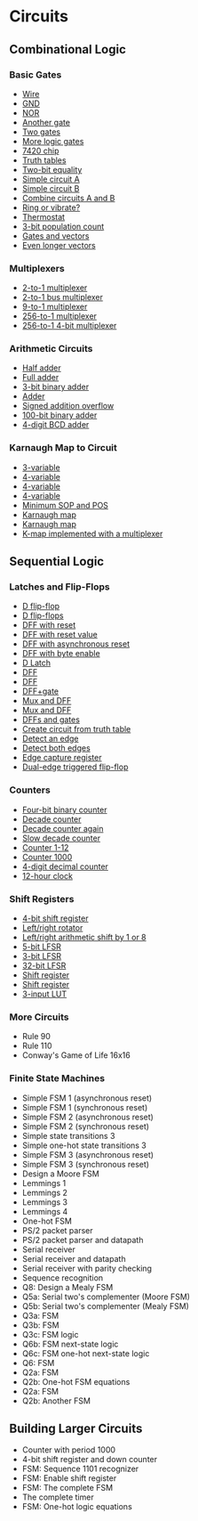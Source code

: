 # Circuits
## Combinational Logic
### Basic Gates
* [Wire](./Combinational%20Logic/Basic%20Gates/44/44.md)
* [GND](./Combinational%20Logic/Basic%20Gates/45/45.md)
* [NOR](./Combinational%20Logic/Basic%20Gates/46/46.md)
* [Another gate](./Combinational%20Logic/Basic%20Gates/47/47.md)
* [Two gates](./Combinational%20Logic/Basic%20Gates/48/48.md)
* [More logic gates](./Combinational%20Logic/Basic%20Gates/49/49.md)
* [7420 chip](./Combinational%20Logic/Basic%20Gates/50/50.md)
* [Truth tables](./Combinational%20Logic/Basic%20Gates/51/51.md)
* [Two-bit equality](./Combinational%20Logic/Basic%20Gates/52/52.md)
* [Simple circuit A](./Combinational%20Logic/Basic%20Gates/53/53.md)
* [Simple circuit B](./Combinational%20Logic/Basic%20Gates/54/54.md)
* [Combine circuits A and B](./Combinational%20Logic/Basic%20Gates/55/55.md)
* [Ring or vibrate?](./Combinational%20Logic/Basic%20Gates/56/56.md)
* [Thermostat](./Combinational%20Logic/Basic%20Gates/57/57.md)
* [3-bit population count](./Combinational%20Logic/Basic%20Gates/58/58.md)
* [Gates and vectors](./Combinational%20Logic/Basic%20Gates/59/59.md)
* [Even longer vectors](./Combinational%20Logic/Basic%20Gates/60/60.md)

### Multiplexers
* [2-to-1 multiplexer](./Combinational%20Logic/Multiplexers/61/61.md)
* [2-to-1 bus multiplexer](./Combinational%20Logic/Multiplexers/62/62.md)
* [9-to-1 multiplexer](./Combinational%20Logic/Multiplexers/63/63.md)
* [256-to-1 multiplexer](./Combinational%20Logic/Multiplexers/64/64.md)
* [256-to-1 4-bit multiplexer](./Combinational%20Logic/Multiplexers/65/65.md)

### Arithmetic Circuits
* [Half adder](./Combinational%20Logic/Arithmetic%20Circuits/66/66.md)
* [Full adder](./Combinational%20Logic/Arithmetic%20Circuits/67/67.md)
* [3-bit binary adder](./Combinational%20Logic/Arithmetic%20Circuits/68/68.md)
* [Adder](./Combinational%20Logic/Arithmetic%20Circuits/69/69.md)
* [Signed addition overflow](./Combinational%20Logic/Arithmetic%20Circuits/70/70.md)
* [100-bit binary adder](./Combinational%20Logic/Arithmetic%20Circuits/71/71.md)
* [4-digit BCD adder](./Combinational%20Logic/Arithmetic%20Circuits/72/72.md)

### Karnaugh Map to Circuit
* [3-variable](./Combinational%20Logic/Karnaugh%20Map%20to%20Circuit/73/73.md)
* [4-variable](./Combinational%20Logic/Karnaugh%20Map%20to%20Circuit/74/74.md)
* [4-variable](./Combinational%20Logic/Karnaugh%20Map%20to%20Circuit/75/75.md)
* [4-variable](./Combinational%20Logic/Karnaugh%20Map%20to%20Circuit/76/76.md)
* [Minimum SOP and POS](./Combinational%20Logic/Karnaugh%20Map%20to%20Circuit/77/77.md)
* [Karnaugh map](./Combinational%20Logic/Karnaugh%20Map%20to%20Circuit/78/78.md)
* [Karnaugh map](./Combinational%20Logic/Karnaugh%20Map%20to%20Circuit/79/79.md)
* [K-map implemented with a multiplexer](./Combinational%20Logic/Karnaugh%20Map%20to%20Circuit/80/80.md)

## Sequential Logic
### Latches and Flip-Flops
* [D flip-flop](./Sequential%20Logic/Latches%20and%20Flip-Flops/81/81.md)
* [D flip-flops](./Sequential%20Logic/Latches%20and%20Flip-Flops/82/82.md)
* [DFF with reset](./Sequential%20Logic/Latches%20and%20Flip-Flops/83/83.md)
* [DFF with reset value](./Sequential%20Logic/Latches%20and%20Flip-Flops/84/84.md)
* [DFF with asynchronous reset](./Sequential%20Logic/Latches%20and%20Flip-Flops/85/85.md)
* [DFF with byte enable](./Sequential%20Logic/Latches%20and%20Flip-Flops/86/86.md)
* [D Latch](./Sequential%20Logic/Latches%20and%20Flip-Flops/87/87.md)
* [DFF](./Sequential%20Logic/Latches%20and%20Flip-Flops/88/88.md)
* [DFF](./Sequential%20Logic/Latches%20and%20Flip-Flops/89/89.md)
* [DFF+gate](./Sequential%20Logic/Latches%20and%20Flip-Flops/90/90.md)
* [Mux and DFF](./Sequential%20Logic/Latches%20and%20Flip-Flops/91/91.md)
* [Mux and DFF](./Sequential%20Logic/Latches%20and%20Flip-Flops/92/92.md)
* [DFFs and gates](./Sequential%20Logic/Latches%20and%20Flip-Flops/93/93.md)
* [Create circuit from truth table](./Sequential%20Logic/Latches%20and%20Flip-Flops/94/94.md)
* [Detect an edge](./Sequential%20Logic/Latches%20and%20Flip-Flops/95/95.md)
* [Detect both edges](./Sequential%20Logic/Latches%20and%20Flip-Flops/96/96.md)
* [Edge capture register](./Sequential%20Logic/Latches%20and%20Flip-Flops/97/97.md)
* [Dual-edge triggered flip-flop](./Sequential%20Logic/Latches%20and%20Flip-Flops/98/98.md)

### Counters
* [Four-bit binary counter](./Sequential%20Logic/Counters/99/99.md)
* [Decade counter](./Sequential%20Logic/Counters/100/100.md)
* [Decade counter again](./Sequential%20Logic/Counters/101/101.md)
* [Slow decade counter](./Sequential%20Logic/Counters/102/102.md)
* [Counter 1-12](./Sequential%20Logic/Counters/103/103.md)
* [Counter 1000](./Sequential%20Logic/Counters/104/104.md)
* [4-digit decimal counter](./Sequential%20Logic/Counters/105/105.md)
* [12-hour clock](./Sequential%20Logic/Counters/106/106.md)

### Shift Registers
* [4-bit shift register](./Sequential%20Logic/Shift%20Registers/107/107.md)
* [Left/right rotator](./Sequential%20Logic/Shift%20Registers/108/108.md)
* [Left/right arithmetic shift by 1 or 8](./Sequential%20Logic/Shift%20Registers/109/109.md)
* [5-bit LFSR](./Sequential%20Logic/Shift%20Registers/110/110.md)
* [3-bit LFSR](./Sequential%20Logic/Shift%20Registers/111/111.md)
* [32-bit LFSR](./Sequential%20Logic/Shift%20Registers/112/112.md)
* [Shift register](./Sequential%20Logic/Shift%20Registers/113/113.md)
* [Shift register](./Sequential%20Logic/Shift%20Registers/114/114.md)
* [3-input LUT](./Sequential%20Logic/Shift%20Registers/115/115.md)

### More Circuits
* Rule 90
* Rule 110
* Conway's Game of Life 16x16

### Finite State Machines
* Simple FSM 1 (asynchronous reset)
* Simple FSM 1 (synchronous reset)
* Simple FSM 2 (asynchronous reset)
* Simple FSM 2 (synchronous reset)
* Simple state transitions 3
* Simple one-hot state transitions 3
* Simple FSM 3 (asynchronous reset)
* Simple FSM 3 (synchronous reset)
* Design a Moore FSM
* Lemmings 1
* Lemmings 2
* Lemmings 3
* Lemmings 4
* One-hot FSM
* PS/2 packet parser
* PS/2 packet parser and datapath
* Serial receiver
* Serial receiver and datapath
* Serial receiver with parity checking
* Sequence recognition
* Q8: Design a Mealy FSM
* Q5a: Serial two's complementer (Moore FSM)
* Q5b: Serial two's complementer (Mealy FSM)
* Q3a: FSM
* Q3b: FSM
* Q3c: FSM logic
* Q6b: FSM next-state logic
* Q6c: FSM one-hot next-state logic
* Q6: FSM
* Q2a: FSM
* Q2b: One-hot FSM equations
* Q2a: FSM
* Q2b: Another FSM

## Building Larger Circuits
* Counter with period 1000
* 4-bit shift register and down counter
* FSM: Sequence 1101 recognizer
* FSM: Enable shift register
* FSM: The complete FSM
* The complete timer
* FSM: One-hot logic equations